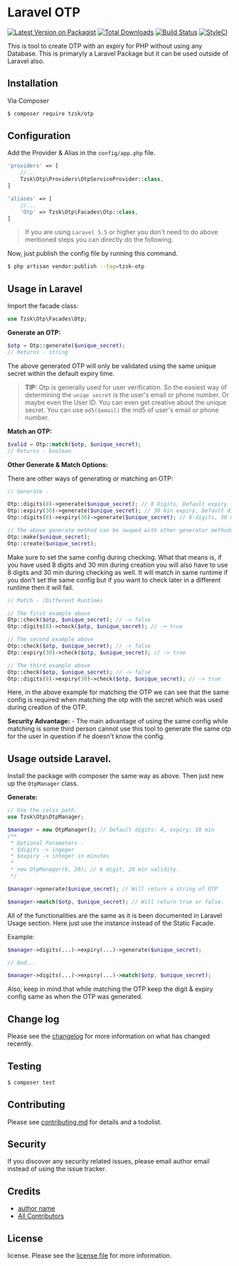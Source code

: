 # Laravel OTP

[![Latest Version on Packagist][ico-version]][link-packagist]
[![Total Downloads][ico-downloads]][link-downloads]
[![Build Status][ico-travis]][link-travis]
[![StyleCI][ico-styleci]][link-styleci]

This is tool to create OTP with an expiry for PHP without using any Database. This is primaryly a Laravel Package but it can be used outside of Laravel also.

## Installation

Via Composer

``` bash
$ composer require tzsk/otp
```

## Configuration

Add the Provider & Alias in the `config/app.php` file.

```php
'providers' => [
    //...
    Tzsk\Otp\Providers\OtpServiceProvider::class,
]

'aliases' => [
    //...
    'Otp' => Tzsk\Otp\Facades\Otp::class,
]
```

> If you are using `Laravel 5.5` or higher you don't need to do above mentioned steps you can directly do the following.

Now, just publish the config file by running this command.

```bash
$ php artisan vendor:publish --tag=tzsk-otp
```

## Usage in Laravel

Import the facade class:
```php
use Tzsk\Otp\Facades\Otp;
```

**Generate an OTP:**

```php
$otp = Otp::generate($unique_secret);
// Returns - string
```

The above generated OTP will only be validated using the same unique secret within the default expiry time.

> **TIP:** Otp is generally used for user verification. So the easiest way of determining the `uniqe secret` is the user's email or phone number. Or maybe even the User ID. You can even get creative about the unique secret. You can use `md5($email)` the md5 of user's email or phone number.

**Match an OTP:**

```php
$valid = Otp::match($otp, $unique_secret);
// Returns - boolean
```

**Other Generate & Match Options:**

There are other ways of generating or matching an OTP:

```php
// Generate -

Otp::digits(8)->generate($unique_secret); // 8 Digits, Default expiry from config
Otp::expiry(30)->generate($unique_secret); // 30 min expiry, Default digits from config
Otp::digits(8)->expiry(30)->generate($unique_secret); // 8 digits, 30 min expiry

// The above generate method can be swaped with other generator methods. Ex -
Otp::make($unique_secret);
Otp::create($unique_secret);
```

Make sure to set the same config during checking. What that means is, if you have used 8 digits and 30 min during creation you will also have to use 8 digits and 30 min during checking as well. It will match in same runtime if you don't set the same config but if you want to check later in a different runtime then it will fail.

```php
// Match - (Different Runtime)

// The first example above
Otp::check($otp, $unique_secret); // -> false
Otp::digits(8)->check($otp, $unique_secret); // -> true

// The second example above
Otp::check($otp, $unique_secret); // -> false
Otp::expiry(30)->check($otp, $unique_secret); // -> true

// The third example above
Otp::check($otp, $unique_secret); // -> false
Otp::digits(8)->expiry(30)->check($otp, $unique_secret); // -> true
```

Here, in the above example for matching the OTP we can see that the same config is required when matching the otp with the secret which was used during creation of the OTP.

**Security Advantage:** - The main advantage of using the same config while matching is some third person cannot use this tool to generate the same otp for the user in question if he doesn't know the config.

## Usage outside Laravel.

Install the package with composer the same way as above. Then just new up the `OtpManager` class.

**Generate:**

```php
// Use the calss path.
use Tzsk\Otp\OtpManager;

$manager = new OtpManager(); // Default digits: 4, expiry: 10 min
/**
 * Optional Parameters - 
 * $digits -> ingeger
 * $expiry -> integer in minutes
 * 
 * new OtpManager(6, 20); // 6 digit, 20 min validity.
 */

$manager->generate($unique_secret); // Will return a string of OTP

$manager->match($otp, $unique_secret); // Will return true or false.
```

All of the functionalities are the same as it is been documented in Laravel Usage section. Here just use the instance instead of the Static Facade.

Example:

```php
$manager->digits(...)->expiry(...)->generate($unique_secret);

// And...

$manager->digits(...)->expiry(...)->match($otp, $unique_secret);
```

Also, keep in mind that while matching the OTP keep the digit & expiry config same as when the OTP was generated.

## Change log

Please see the [changelog](changelog.md) for more information on what has changed recently.

## Testing

``` bash
$ composer test
```

## Contributing

Please see [contributing.md](contributing.md) for details and a todolist.

## Security

If you discover any security related issues, please email author email instead of using the issue tracker.

## Credits

- [author name][link-author]
- [All Contributors][link-contributors]

## License

license. Please see the [license file](license.md) for more information.

[ico-version]: https://img.shields.io/packagist/v/tzsk/otp.svg?style=flat-square
[ico-downloads]: https://img.shields.io/packagist/dt/tzsk/otp.svg?style=flat-square
[ico-travis]: https://img.shields.io/travis/tzsk/otp/master.svg?style=flat-square
[ico-styleci]: https://styleci.io/repos/167214907/shield

[link-packagist]: https://packagist.org/packages/tzsk/otp
[link-downloads]: https://packagist.org/packages/tzsk/otp
[link-travis]: https://travis-ci.org/tzsk/otp
[link-styleci]: https://styleci.io/repos/167214907
[link-author]: https://github.com/tzsk
[link-contributors]: ../../contributors